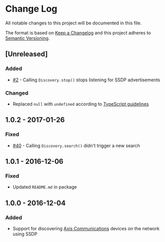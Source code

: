 # Change Log
All notable changes to this project will be documented in this file.

The format is based on [Keep a Changelog](http://keepachangelog.com/) and this project adheres to [Semantic Versioning](http://semver.org/).

## [Unreleased]

### Added
- [#2](https://github.com/FantasticFiasco/axis-discovery-ssdp/issues/2) - Calling `Discovery.stop()` stops listening for SSDP advertisements

### Changed

- Replaced `null` with `undefined` according to [TypeScript guidelines](https://github.com/Microsoft/TypeScript/wiki/Coding-guidelines#null-and-undefined)

## 1.0.2 - 2017-01-26

### Fixed
- [#40](https://github.com/FantasticFiasco/axis-discovery-ssdp/issues/40) - Calling `Discovery.search()` didn't trigger a new search

## 1.0.1 - 2016-12-06

### Fixed
- Updated `README.md` in package

## 1.0.0 - 2016-12-04

### Added
- Support for discovering [Axis Communications](http://www.axis.com/) devices on the network using SSDP
